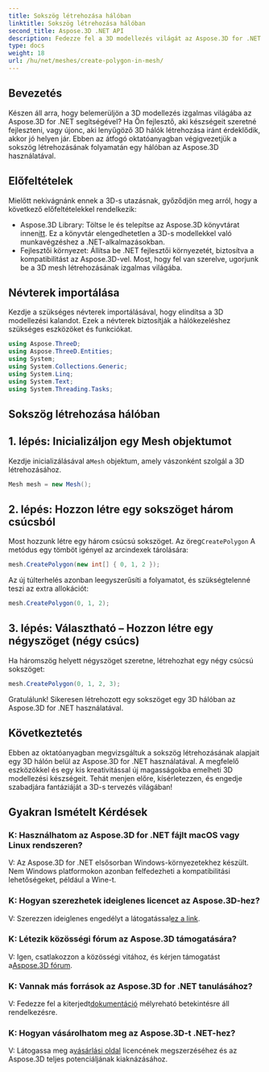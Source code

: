 ```yaml
---
title: Sokszög létrehozása hálóban
linktitle: Sokszög létrehozása hálóban
second_title: Aspose.3D .NET API
description: Fedezze fel a 3D modellezés világát az Aspose.3D for .NET segítségével. Lenyűgöző sokszögek létrehozása hálókban, erőfeszítés nélkül. Töltse le most a magával ragadó fejlesztési élményért!
type: docs
weight: 18
url: /hu/net/meshes/create-polygon-in-mesh/
---
```

## Bevezetés
Készen áll arra, hogy belemerüljön a 3D modellezés izgalmas világába az Aspose.3D for .NET segítségével? Ha Ön fejlesztő, aki készségeit szeretné fejleszteni, vagy újonc, aki lenyűgöző 3D hálók létrehozása iránt érdeklődik, akkor jó helyen jár. Ebben az átfogó oktatóanyagban végigvezetjük a sokszög létrehozásának folyamatán egy hálóban az Aspose.3D használatával.
## Előfeltételek
Mielőtt nekivágnánk ennek a 3D-s utazásnak, győződjön meg arról, hogy a következő előfeltételekkel rendelkezik:
-  Aspose.3D Library: Töltse le és telepítse az Aspose.3D könyvtárat innen[itt](https://releases.aspose.com/3d/net/). Ez a könyvtár elengedhetetlen a 3D-s modellekkel való munkavégzéshez a .NET-alkalmazásokban.
- Fejlesztői környezet: Állítsa be .NET fejlesztői környezetét, biztosítva a kompatibilitást az Aspose.3D-vel.
Most, hogy fel van szerelve, ugorjunk be a 3D mesh létrehozásának izgalmas világába.
## Névterek importálása
Kezdje a szükséges névterek importálásával, hogy elindítsa a 3D modellezési kalandot. Ezek a névterek biztosítják a hálókezeléshez szükséges eszközöket és funkciókat.
```csharp
using Aspose.ThreeD;
using Aspose.ThreeD.Entities;
using System;
using System.Collections.Generic;
using System.Linq;
using System.Text;
using System.Threading.Tasks;
```
## Sokszög létrehozása hálóban
## 1. lépés: Inicializáljon egy Mesh objektumot
 Kezdje inicializálásával a`Mesh` objektum, amely vászonként szolgál a 3D létrehozásához.
```csharp
Mesh mesh = new Mesh();
```
## 2. lépés: Hozzon létre egy sokszöget három csúcsból
 Most hozzunk létre egy három csúcsú sokszöget. Az öreg`CreatePolygon` A metódus egy tömböt igényel az arcindexek tárolására:
```csharp
mesh.CreatePolygon(new int[] { 0, 1, 2 });
```
Az új túlterhelés azonban leegyszerűsíti a folyamatot, és szükségtelenné teszi az extra allokációt:
```csharp
mesh.CreatePolygon(0, 1, 2);
```
## 3. lépés: Választható – Hozzon létre egy négyszöget (négy csúcs)
Ha háromszög helyett négyszöget szeretne, létrehozhat egy négy csúcsú sokszöget:
```csharp
mesh.CreatePolygon(0, 1, 2, 3);
```
Gratulálunk! Sikeresen létrehozott egy sokszöget egy 3D hálóban az Aspose.3D for .NET használatával.
## Következtetés
Ebben az oktatóanyagban megvizsgáltuk a sokszög létrehozásának alapjait egy 3D hálón belül az Aspose.3D for .NET használatával. A megfelelő eszközökkel és egy kis kreativitással új magasságokba emelheti 3D modellezési készségeit. Tehát menjen előre, kísérletezzen, és engedje szabadjára fantáziáját a 3D-s tervezés világában!
## Gyakran Ismételt Kérdések
### K: Használhatom az Aspose.3D for .NET fájlt macOS vagy Linux rendszeren?
V: Az Aspose.3D for .NET elsősorban Windows-környezetekhez készült. Nem Windows platformokon azonban felfedezheti a kompatibilitási lehetőségeket, például a Wine-t.
### K: Hogyan szerezhetek ideiglenes licencet az Aspose.3D-hez?
 V: Szerezzen ideiglenes engedélyt a látogatással[ez a link](https://purchase.aspose.com/temporary-license/).
### K: Létezik közösségi fórum az Aspose.3D támogatására?
 V: Igen, csatlakozzon a közösségi vitához, és kérjen támogatást a[Aspose.3D fórum](https://forum.aspose.com/c/3d/18).
### K: Vannak más források az Aspose.3D for .NET tanulásához?
 V: Fedezze fel a kiterjedt[dokumentáció](https://reference.aspose.com/3d/net/) mélyreható betekintésre áll rendelkezésre.
### K: Hogyan vásárolhatom meg az Aspose.3D-t .NET-hez?
 V: Látogassa meg a[vásárlási oldal](https://purchase.aspose.com/buy) licencének megszerzéséhez és az Aspose.3D teljes potenciáljának kiaknázásához.